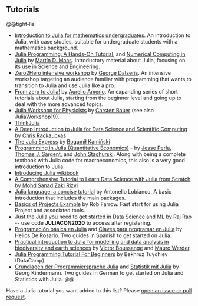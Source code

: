 ## Tutorials
@@tight-lis
* [Introduction to Julia for mathematics undergraduates](https://sje30.github.io/catam-julia/).  An introduction to Julia, with case studies, suitable for undergraduate students with a mathematics background.
* [Julia Programming: A Hands-On Tutorial](https://www.matecdev.com/posts/julia-tutorial-science-engineering.html), and [Numerical Computing in Julia](https://www.matecdev.com/posts/julia-numerical-computing.html) by [Martín D. Maas](https://github.com/mdmaas). Introductory material about Julia, focusing on its use in Science and Engineering.
* [Zero2Hero intensive workshop](https://www.youtube.com/watch?v=Fi7Pf2NveH0) by [George Datseris](https://github.com/Datseris). An intensive workshop targeting an audience familiar with programming that wants to transition to Julia and use Julia like a pro.
* [From zero to Julia!](https://techytok.com/from-zero-to-julia/) by [Aurelio Amerio](https://github.com/aurelio-amerio). An expanding series of short tutorials about Julia, starting from the beginner level and going up to deal with the more advanced topics.
*   [Julia Workshop for Physicists](https://github.com/crstnbr/JuliaOulu20) by [Carsten Bauer](https://github.com/crstnbr) (see also [JuliaWorkshop19](https://github.com/crstnbr/JuliaWorkshop19)).
* [ThinkJulia](https://benlauwens.github.io/ThinkJulia.jl/latest/book.html)
* [A Deep Introduction to Julia for Data Science and Scientific Computing](https://ucidatascienceinitiative.github.io/IntroToJulia/) by [Chris Rackauckas](https://chrisrackauckas.com/)
* [The Julia Express](https://github.com/bkamins/The-Julia-Express) by [Bogumił Kamiński](https://bogumilkaminski.pl)
* [Programming in Julia (Quantitative Economics)](https://julia.quantecon.org/) - by [Jesse Perla](http://jesseperla.com), [Thomas J. Sargent](http://www.tomsargent.com), and [John Stachurski](https://johnstachurski.net). Along with being a complete textbook with Julia code for macroeconomics, this also is a very good introduction to Julia.
* [Introducing Julia wikibook](https://en.wikibooks.org/wiki/Introducing_Julia)
* [A Comprehensive Tutorial to Learn Data Science with Julia from Scratch](https://www.analyticsvidhya.com/blog/2017/10/comprehensive-tutorial-learn-data-science-julia-from-scratch/) by [Mohd Sanad Zaki Rizvi](https://www.analyticsvidhya.com/blog/author/mohdsanadzakirizvigmail-com/)
* [Julia language: a concise tutorial](https://syl1.gitbook.io/julia-language-a-concise-tutorial/) by Antonello Lobianco. A basic introduction that includes the main packages.
* [Basics of Projects Example](https://github.com/robbyriverside/ModulePlay) by Rob Farrow. Fast start for using Julia Project and associated tools.
* [Just the Julia you need to get started in Data Science and ML](https://mynerva.io/courses/register/) by Raj Rao -- use code **JULIACON2020** to access after registering. 
* [Programación básica en Julia](https://hedero.webs.upv.es/julia-basico/) and [Claves para programar en Julia](https://hedero.webs.upv.es/julia-claves/) by Helios De Rosario. Two guides in Spanish to get started on Julia.
* [Practical introduction to Julia for modelling and data analysis in biodiversity and earth sciences](https://github.com/vboussange/WSLJuliaWorkshop2023) by [Victor Boussange](https://vboussange.github.io) and [Mauro Werder](https://maurow.bitbucket.io).
* [Julia Programming Tutorial For Beginners](https://www.datacamp.com/tutorial/julia-programming-tutorial-for-beginners) by Bekhruz Tuychiev (DataCamp).
* [Grundlagen der Programmiersprache Julia](http://dx.doi.org/10.13140/RG.2.2.26626.86721) and [Statistik mit Julia](http://dx.doi.org/10.13140/RG.2.2.19915.98086) by Georg Kindermann. Two guides in German to get started on Julia and Statistics with Julia.
@@


Have a Julia tutorial you want added to this list? Please [open an issue or pull request](https://github.com/JuliaLang/www.julialang.org/issues).
